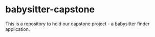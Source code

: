 # babysitter-capstone
This is a repository to hold our capstone project - a babysitter finder application.
